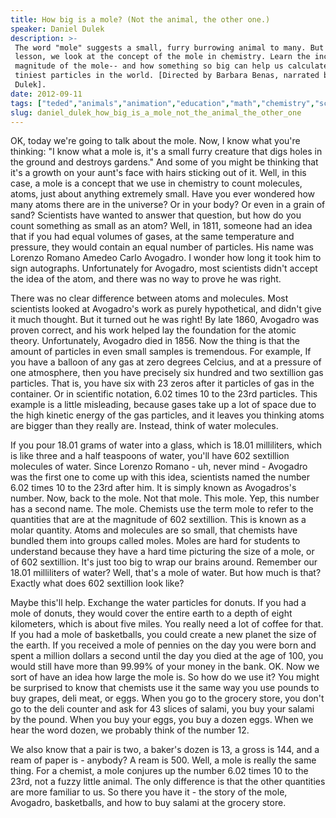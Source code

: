 ```yaml
---
title: How big is a mole? (Not the animal, the other one.)
speaker: Daniel Dulek
description: >-
 The word "mole" suggests a small, furry burrowing animal to many. But in this
 lesson, we look at the concept of the mole in chemistry. Learn the incredible
 magnitude of the mole-- and how something so big can help us calculate the
 tiniest particles in the world. [Directed by Barbara Benas, narrated by Daniel
 Dulek].
date: 2012-09-11
tags: ["teded","animals","animation","education","math","chemistry","science"]
slug: daniel_dulek_how_big_is_a_mole_not_the_animal_the_other_one
---
```


OK, today we're going to talk about the mole. Now, I know what you're thinking: "I know
what a mole is, it's a small furry creature that digs holes in the ground and destroys
gardens." And some of you might be thinking that it's a growth on your aunt's face with
hairs sticking out of it. Well, in this case, a mole is a concept that we use in chemistry
to count molecules, atoms, just about anything extremely small. Have you ever wondered how
many atoms there are in the universe? Or in your body? Or even in a grain of sand?
Scientists have wanted to answer that question, but how do you count something as small as
an atom? Well, in 1811, someone had an idea that if you had equal volumes of gases, at the
same temperature and pressure, they would contain an equal number of particles. His name
was Lorenzo Romano Amedeo Carlo Avogadro. I wonder how long it took him to sign
autographs. Unfortunately for Avogadro, most scientists didn't accept the idea of the
atom, and there was no way to prove he was right.

There was no clear difference between atoms and molecules. Most scientists looked at
Avogadro's work as purely hypothetical, and didn't give it much thought. But it turned out
he was right! By late 1860, Avogadro was proven correct, and his work helped lay the
foundation for the atomic theory. Unfortunately, Avogadro died in 1856. Now the thing is
that the amount of particles in even small samples is tremendous. For example, If you have
a balloon of any gas at zero degrees Celcius, and at a pressure of one atmosphere, then
you have precisely six hundred and two sextillion gas particles. That is, you have six
with 23 zeros after it particles of gas in the container. Or in scientific notation, 6.02
times 10 to the 23rd particles. This example is a little misleading, because gases take up
a lot of space due to the high kinetic energy of the gas particles, and it leaves you
thinking atoms are bigger than they really are. Instead, think of water
molecules.

If you pour 18.01 grams of water into a glass, which is 18.01 milliliters, which is like
three and a half teaspoons of water, you'll have 602 sextillion molecules of water. Since
Lorenzo Romano - uh, never mind - Avogadro was the first one to come up with this idea,
scientists named the number 6.02 times 10 to the 23rd after him. It is simply known as
Avogadros's number. Now, back to the mole. Not that mole. This mole. Yep, this number has
a second name. The mole. Chemists use the term mole to refer to the quantities that are at
the magnitude of 602 sextillion. This is known as a molar quantity. Atoms and molecules
are so small, that chemists have bundled them into groups called moles. Moles are hard for
students to understand because they have a hard time picturing the size of a mole, or of
602 sextillion. It's just too big to wrap our brains around. Remember our 18.01
milliliters of water? Well, that's a mole of water. But how much is that? Exactly what
does 602 sextillion look like?

Maybe this'll help. Exchange the water particles for donuts. If you had a mole of donuts,
they would cover the entire earth to a depth of eight kilometers, which is about five
miles. You really need a lot of coffee for that. If you had a mole of basketballs, you
could create a new planet the size of the earth. If you received a mole of pennies on the
day you were born and spent a million dollars a second until the day you died at the age
of 100, you would still have more than 99.99% of your money in the bank. OK. Now we sort
of have an idea how large the mole is. So how do we use it? You might be surprised to know
that chemists use it the same way you use pounds to buy grapes, deli meat, or eggs. When
you go to the grocery store, you don't go to the deli counter and ask for 43 slices of
salami, you buy your salami by the pound. When you buy your eggs, you buy a dozen eggs.
When we hear the word dozen, we probably think of the number 12.

We also know that a pair is two, a baker's dozen is 13, a gross is 144, and a ream of
paper is - anybody? A ream is 500. Well, a mole is really the same thing. For a chemist, a
mole conjures up the number 6.02 times 10 to the 23rd, not a fuzzy little animal. The only
difference is that the other quantities are more familiar to us. So there you have it -
the story of the mole, Avogadro, basketballs, and how to buy salami at the grocery
store.

<!--
ad_duration=0
event="TED-Ed"
external_start_time=0
intro_duration=0
is_subtitle_required="False"
is_talk_featured="False"
language="en"
language_swap="False"
native_language="en"
number_of_related_talks=6
number_of_speakers=1
number_of_subtitled_videos=0
number_of_tags=7
number_of_talk_download_languages=20
number_of_talk_more_resources=0
number_of_talk_recommendations=0
number_of_talks_take_actions=0
post_ad_duration=0
published_timestamp="2020-01-30 19:55:18"
recording_date="2012-09-11"
speaker_is_published=0
speaker_name="Daniel Dulek"
talk_name="How big is a mole? (Not the animal, the other one.)"
talks_tags=["teded","animals","animation","education","math","chemistry","science"]
url_webpage="https://www.ted.com/talks/daniel_dulek_how_big_is_a_mole_not_the_animal_the_other_one"
video_type_name="TED-Ed Original"
-->